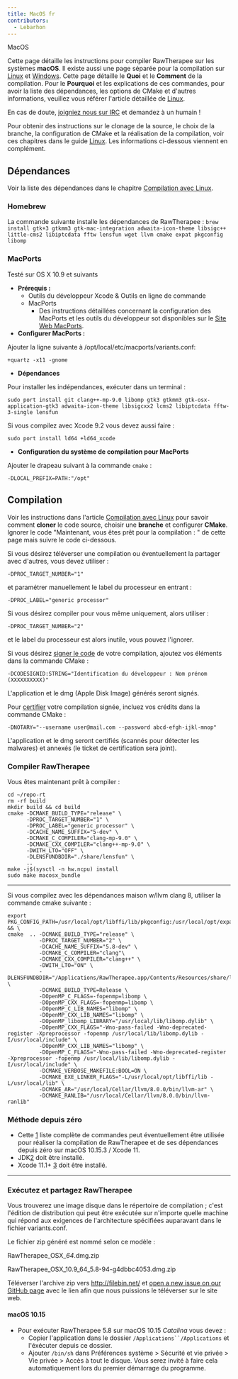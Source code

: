 ```yaml
---
title: MacOS fr
contributors:
  - Lebarhon
---
```


<div class="pagetitle">

MacOS

</div>

Cette page détaille les instructions pour compiler RawTherapee sur les
systèmes **macOS**. Il existe aussi une page séparée pour la compilation
sur [Linux](linux/fr) et [Windows](windows/fr).
Cette page détaille le **Quoi** et le **Comment** de la compilation.
Pour le **Pourquoi** et les explications de ces commandes, pour avoir la
liste des dépendances, les options de CMake et d'autres informations,
veuillez vous référer l'article détaillée de
[Linux](linux/fr).

En cas de doute, [joigniez nous sur IRC](irc/fr) et demandez
à un humain !

Pour obtenir des instructions sur le clonage de la source, le choix de
la branche, la configuration de CMake et la réalisation de la
compilation, voir ces chapitres dans le guide [Linux](linux).
Les informations ci-dessous viennent en complément.

## Dépendances

Voir la liste des dépendances dans le chapitre [Compilation avec
Linux](Linux/fr#Dépendances.md).

### Homebrew

La commande suivante installe les dépendances de RawTherapee :
`brew install gtk+3 gtkmm3 gtk-mac-integration adwaita-icon-theme libsigc++ little-cms2 libiptcdata fftw lensfun wget llvm cmake expat pkgconfig libomp`

### MacPorts

Testé sur OS X 10.9 et suivants

- **Prérequis :**
  - Outils du développeur Xcode & Outils en ligne de commande
  - MacPorts
    - Des instructions détaillées concernant la configuration des
      MacPorts et les outils du développeur sot disponibles sur le [Site
      Web MacPorts](https://www.macports.org).
- **Configurer MacPorts :**

  
Ajouter la ligne suivante à /opt/local/etc/macports/variants.conf:

  
`+quartz -x11 -gnome`

- **Dépendances**

  
Pour installer les indépendances, exécuter dans un terminal :

  
`sudo port install git clang++-mp-9.0 libomp gtk3 gtkmm3 gtk-osx-application-gtk3 adwaita-icon-theme libsigcxx2 lcms2 libiptcdata fftw-3-single lensfun`

Si vous compilez avec Xcode 9.2 vous devez aussi faire :

  
`sudo port install ld64 +ld64_xcode`

- **Configuration du système de compilation pour MacPorts**

  
Ajouter le drapeau suivant à la commande `cmake` :

  
`-DLOCAL_PREFIX=PATH:"/opt"`

## Compilation

Voir les instructions dans l'article [Compilation avec
Linux](Linux/fr#Compilation_:_la_méthode_manuelle.md) pour
savoir comment **cloner** le code source, choisir une **branche** et
configurer **CMake**. Ignorer le code "Maintenant, vous êtes prêt pour
la compilation : " de cette page mais suivre le code ci-dessous.

Si vous désirez téléverser une compilation ou éventuellement la partager
avec d'autres, vous devez utiliser :

  
`-DPROC_TARGET_NUMBER="1"`

et paramétrer manuellement le label du processeur en entrant :

  
`-DPROC_LABEL="generic processor"`

Si vous désirez compiler pour vous même uniquement, alors utiliser :

  
`-DPROC_TARGET_NUMBER="2"`

et le label du processeur est alors inutile, vous pouvez l'ignorer.

Si vous désirez [signer le
code](https://developer.apple.com/support/code-signing/) de votre
compilation, ajoutez vos éléments dans la commande CMake :

  
`-DCODESIGNID:STRING="Identification du développeur : Nom prénom (XXXXXXXXXX)"`

L'application et le dmg (Apple Disk Image) générés seront signés.

Pour
[certifier](https://developer.apple.com/documentation/security/notarizing_your_app_before_distribution/customizing_the_notarization_workflow?language=objc)
votre compilation signée, incluez vos crédits dans la commande CMake :

  
`-DNOTARY="--username user@mail.com --password abcd-efgh-ijkl-mnop"`

L'application et le dmg seront certifiés (scannés pour détecter les
malwares) et annexés (le ticket de certification sera joint).

### Compiler RawTherapee

Vous êtes maintenant prêt à compiler :

    cd ~/repo-rt
    rm -rf build
    mkdir build && cd build
    cmake -DCMAKE_BUILD_TYPE="release" \
          -DPROC_TARGET_NUMBER="1" \
          -DPROC_LABEL="generic processor" \
          -DCACHE_NAME_SUFFIX="5-dev" \
          -DCMAKE_C_COMPILER="clang-mp-9.0" \
          -DCMAKE_CXX_COMPILER="clang++-mp-9.0" \
          -DWITH_LTO="OFF" \
          -DLENSFUNDBDIR="./share/lensfun" \
          ..
    make -j$(sysctl -n hw.ncpu) install
    sudo make macosx_bundle

<hr>

Si vous compilez avec les dépendances maison w/llvm clang 8, utiliser la
commande cmake suivante :

    export PKG_CONFIG_PATH=/usr/local/opt/libffi/lib/pkgconfig:/usr/local/opt/expat/lib/pkgconfig && \
    cmake  .. -DCMAKE_BUILD_TYPE="release" \
              -DPROC_TARGET_NUMBER="2" \
              -DCACHE_NAME_SUFFIX="5.8-dev" \
              -DCMAKE_C_COMPILER="clang"\
              -DCMAKE_CXX_COMPILER="clang++" \
              -DWITH_LTO="ON" \
              -DLENSFUNDBDIR="/Applications/RawTherapee.app/Contents/Resources/share/lensfun" \
              -DCMAKE_BUILD_TYPE=Release \
              -DOpenMP_C_FLAGS=-fopenmp=libomp \
              -DOpenMP_CXX_FLAGS=-fopenmp=libomp \
              -DOpenMP_C_LIB_NAMES="libomp" \
              -DOpenMP_CXX_LIB_NAMES="libomp" \
              -DOpenMP_libomp_LIBRARY="/usr/local/lib/libomp.dylib" \
              -DOpenMP_CXX_FLAGS="-Wno-pass-failed -Wno-deprecated-register -Xpreprocessor -fopenmp /usr/local/lib/libomp.dylib -I/usr/local/include" \
              -DOpenMP_CXX_LIB_NAMES="libomp" \
              -DOpenMP_C_FLAGS="-Wno-pass-failed -Wno-deprecated-register -Xpreprocessor -fopenmp /usr/local/lib/libomp.dylib -I/usr/local/include" \
              -DCMAKE_VERBOSE_MAKEFILE:BOOL=ON \
              -DCMAKE_EXE_LINKER_FLAGS="-L/usr/local/opt/libffi/lib -L/usr/local/lib" \
              -DCMAKE_AR="/usr/local/Cellar/llvm/8.0.0/bin/llvm-ar" \
              -DCMAKE_RANLIB="/usr/local/Cellar/llvm/8.0.0/bin/llvm-ranlib"

### Méthode depuis zéro

- Cette
  [1](https://raw.githubusercontent.com/Benitoite/RTdeps/master/macbuildRT.sh)
  liste complète de commandes peut éventuellement être utilisée pour
  réaliser la compilation de RawTherapee et de ses dépendances depuis
  zéro sur macOS 10.15.3 / Xcode 11.
- JDK[2](https://www.oracle.com/technetwork/java/javase/downloads/jdk13-downloads-5672538.html)
  doit être installé.
- Xcode 11.1+ [3](https://developer.apple.com/xcode) doit être installé.

<hr>

### Exécutez et partagez RawTherapee

Vous trouverez une image disque dans le répertoire de compilation ;
c'est l'édition de distribution qui peut être exécutée sur n'importe
quelle machine qui répond aux exigences de l'architecture spécifiées
auparavant dans le fichier variants.conf.

Le fichier zip généré est nommé selon ce modèle :

  
RawTherapee_OSX_**<minimum supported macOS version>**_64_**<RawTherapee version>**.dmg.zip

RawTherapee_OSX_10.9_64_5.8-94-g4dbbc4053.dmg.zip

Téléverser l'archive zip vers <http://filebin.net/> et [open a new issue
on our GitHub page](https://github.com/Beep6581/RawTherapee/issues/new)
avec le lien afin que nous puissions le téléverser sur le site web.

#### macOS 10.15

- Pour exécuter RawTherapee 5.8 sur macOS 10.15 *Catalina* vous devez :
  - Copier l'application dans le dossier `/Applications``/Applications`
    et l'éxécuter depuis ce dossier.
  - Ajouter `/bin/sh` dans Préférences système \> Sécurité et vie privée
    \> Vie privée \> Accès à tout le disque. Vous serez invité à faire
    cela automatiquement lors du premier démarrage du programme.
